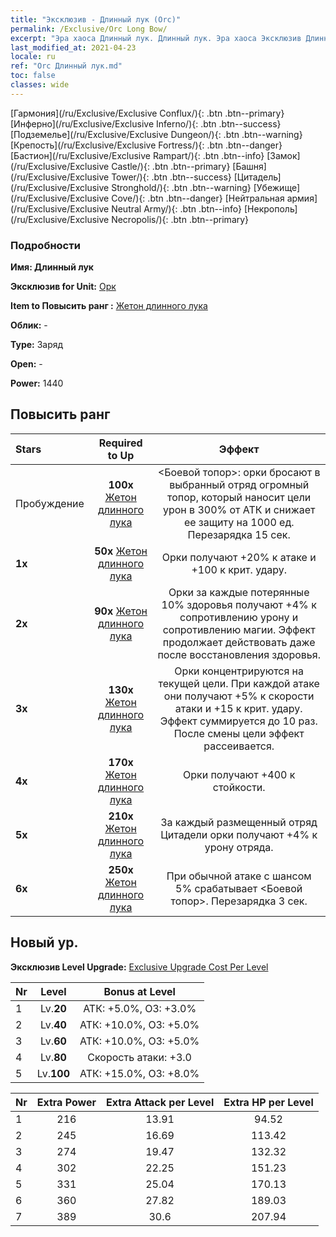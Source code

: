 ```yaml
---
title: "Эксклюзив - Длинный лук (Orc)"
permalink: /Exclusive/Orc Long Bow/
excerpt: "Эра хаоса Длинный лук. Длинный лук. Эра хаоса Эксклюзив Длинный лук. Орк Эксклюзив."
last_modified_at: 2021-04-23
locale: ru
ref: "Orc Длинный лук.md"
toc: false
classes: wide
---
```

 [Гармония](/ru/Exclusive/Exclusive Conflux/){: .btn .btn--primary} [Инферно](/ru/Exclusive/Exclusive Inferno/){: .btn .btn--success} [Подземелье](/ru/Exclusive/Exclusive Dungeon/){: .btn .btn--warning} [Крепость](/ru/Exclusive/Exclusive Fortress/){: .btn .btn--danger} [Бастион](/ru/Exclusive/Exclusive Rampart/){: .btn .btn--info} [Замок](/ru/Exclusive/Exclusive Castle/){: .btn .btn--primary} [Башня](/ru/Exclusive/Exclusive Tower/){: .btn .btn--success} [Цитадель](/ru/Exclusive/Exclusive Stronghold/){: .btn .btn--warning} [Убежище](/ru/Exclusive/Exclusive Cove/){: .btn .btn--danger} [Нейтральная армия](/ru/Exclusive/Exclusive Neutral Army/){: .btn .btn--info} [Некрополь](/ru/Exclusive/Exclusive Necropolis/){: .btn .btn--primary} 

### Подробности
 **Имя: Длинный лук** 

 **Эксклюзив for Unit:** [Орк](/ru/units/Orc/) 

 **Item to Повысить ранг :** [Жетон длинного лука](/ItemsRU/con_914/)

 **Облик:** -

 **Type:** Заряд

 **Open:** -

 **Power:** 1440

## Повысить ранг 

  |     Stars    |  Required to Up | Эффект |
  |:-------------|:---------------:|:---------------:|
  |  Пробуждение  | **100x** [Жетон длинного лука](/ItemsRU/con_914/) | <Боевой топор>: орки бросают в выбранный отряд огромный топор, который наносит цели урон в 300% от АТК и снижает ее защиту на 1000 ед. Перезарядка 15 сек. |
  | **1x** <i class="fas fa-star"/> | **50x** [Жетон длинного лука](/ItemsRU/con_914/) | Орки получают +20% к атаке и +100 к крит. удару. |
  | **2x** <i class="fas fa-star"/> | **90x** [Жетон длинного лука](/ItemsRU/con_914/) | Орки за каждые потерянные 10% здоровья получают +4% к сопротивлению урону и сопротивлению магии. Эффект продолжает действовать даже после восстановления здоровья. |
  | **3x** <i class="fas fa-star"/> | **130x** [Жетон длинного лука](/ItemsRU/con_914/) | Орки концентрируются на текущей цели. При каждой атаке они получают +5% к скорости атаки и +15 к крит. удару. Эффект суммируется до 10 раз. После смены цели эффект рассеивается. |
  | **4x** <i class="fas fa-star"/> | **170x** [Жетон длинного лука](/ItemsRU/con_914/) | Орки получают +400 к стойкости. |
  | **5x** <i class="fas fa-star"/> | **210x** [Жетон длинного лука](/ItemsRU/con_914/) | За каждый размещенный отряд Цитадели орки получают +4% к урону отряда. |
  | **6x** <i class="fas fa-star"/> | **250x** [Жетон длинного лука](/ItemsRU/con_914/) | При обычной атаке с шансом 5% срабатывает <Боевой топор>. Перезарядка 3 сек. |


## Новый ур.
 **Эксклюзив Level Upgrade:** [Exclusive Upgrade Cost Per Level](/Exclusive/ExclusiveUpgradeCostPerLevel/)

  |  Nr  |   Level  | Bonus at Level |
  |:-----|:--------:|:--------------:|
  | 1 | Lv.**20** | АТК: +5.0%, ОЗ: +3.0% |
  | 2 | Lv.**40** | АТК: +10.0%, ОЗ: +5.0% |
  | 3 | Lv.**60** | АТК: +10.0%, ОЗ: +5.0% |
  | 4 | Lv.**80** | Скорость атаки: +3.0 |
  | 5 | Lv.**100** | АТК: +15.0%, ОЗ: +8.0% |


  |  Nr  |  Extra Power | Extra Attack per Level | Extra HP per Level |
  |:-----|:--------:|:--------:|:--------:|
  | 1 | 216 | 13.91 | 94.52 |
  | 2 | 245 | 16.69 | 113.42 |
  | 3 | 274 | 19.47 | 132.32 |
  | 4 | 302 | 22.25 | 151.23 |
  | 5 | 331 | 25.04 | 170.13 |
  | 6 | 360 | 27.82 | 189.03 |
  | 7 | 389 | 30.6 | 207.94 |


